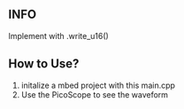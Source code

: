 ## INFO
Implement with .write_u16()

## How to Use?
1. initalize a mbed project with this main.cpp
2. Use the PicoScope to see the waveform